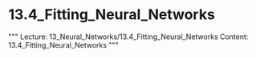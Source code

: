 # 13.4_Fitting_Neural_Networks
"""
Lecture: 13_Neural_Networks/13.4_Fitting_Neural_Networks
Content: 13.4_Fitting_Neural_Networks
"""
